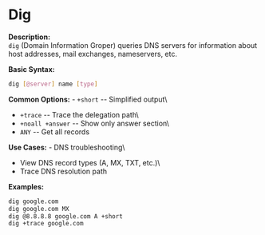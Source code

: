 # Dig

**Description:**\
`dig` (Domain Information Groper) queries DNS servers for information
about host addresses, mail exchanges, nameservers, etc.

**Basic Syntax:**

``` bash
dig [@server] name [type]
```

**Common Options:** - `+short` -- Simplified output\
- `+trace` -- Trace the delegation path\
- `+noall +answer` -- Show only answer section\
- `ANY` -- Get all records

**Use Cases:** - DNS troubleshooting\
- View DNS record types (A, MX, TXT, etc.)\
- Trace DNS resolution path

**Examples:**

``` bash
dig google.com
dig google.com MX
dig @8.8.8.8 google.com A +short
dig +trace google.com
```
